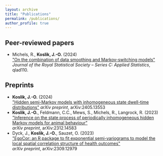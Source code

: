 ```yaml
---
layout: archive
title: "Publications"
permalink: /publications/
author_profile: true
---
```

## Peer-reviewed papers
- Michels, R., **Koslik, J.-O.** (2024)<br>
["On the combination of data smoothing and Markov-switching models"](https://academic.oup.com/jrsssc/advance-article-abstract/doi/10.1093/jrsssc/qlad110/7609864?login=false)<br>
*Journal of the Royal Statistical Society – Series C: Applied Statistics*, qlad110.

## Preprints
- **Koslik, J.-O.** (2024)<br>
["Hidden semi-Markov models with inhomogeneous state dwell-time distributions"](https://arxiv.org/abs/2405.13553)
*arXiv preprint*, arXiv:2405.13553
- **Koslik, J.-O.**, Feldmann, C.C., Mews, S., Michels, R., Langrock, R. (2023)<br>
["Inference on the state process of periodically inhomogeneous hidden Markov models for animal behaviour"](https://arxiv.org/abs/2312.14583)<br>
*arXiv preprint*, arXiv:2312.14583
- Dyck, J., **Koslik, J.-O.**, Sauzet, O. (2023)<br>
["EgoCor: an R package to fit exponential semi-variograms to model the local spatial correlation structure of health outcomes"](https://arxiv.org/abs/2309.12979)<br>
*arXiv preprint*, arXiv:2309.12979

